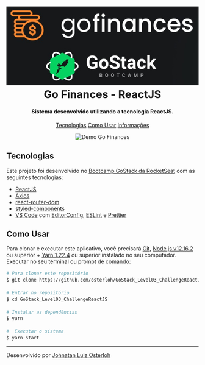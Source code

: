 <h1 align="center">
    <img alt="Go Finances" src="./src/assets/banner.jpg" />
    <br>
    Go Finances - ReactJS
</h1>

<h4 align="center">
  Sistema desenvolvido utilizando a tecnologia ReactJS.
</h4>

<p align="center">
  <a href="#tecnologias">Tecnologias</a>
  <a href="#como_usar">Como Usar</a>
  <a href="#informacoes">Informações</a>
</p>

<p align="center">
  <img alt="Demo Go Finances" src="./src/assets/demo.gif">
</p>

## Tecnologias

Este projeto foi desenvolvido no [Bootcamp GoStack da RocketSeat](https://rocketseat.com.br/bootcamp) com as seguintes tecnologias:

- [ReactJS](https://reactjs.org/)
- [Axios](https://github.com/axios/axios)
- [react-router-dom](https://reacttraining.com/react-router/web/guides/quick-start)
- [styled-components](https://www.styled-components.com/)
- [VS Code][vc] com [EditorConfig][vceditconfig], [ESLint][vceslint] e [Prettier][vcprettier]

## Como Usar

Para clonar e executar este aplicativo, você precisará [Git](https://git-scm.com), [Node.js v12.16.2][nodejs] ou superior + [Yarn 1.22.4][yarn] ou superior instalado no seu computador. Executar no seu terminal ou prompt de comando:

```bash
# Para clonar este repositório
$ git clone https://github.com/osterloh/GoStack_Level03_ChallengeReactJS.git

# Entrar no repositório
$ cd GoStack_Level03_ChallengeReactJS

# Instalar as dependências
$ yarn

#  Executar o sistema
$ yarn start
```

---

Desenvolvido por [Johnatan Luiz Osterloh](https://www.linkedin.com/in/johnatanosterloh/)

[nodejs]: https://nodejs.org/
[yarn]: https://yarnpkg.com/
[vc]: https://code.visualstudio.com/
[vceditconfig]: https://marketplace.visualstudio.com/items?itemName=EditorConfig.EditorConfig
[vceslint]: https://marketplace.visualstudio.com/items?itemName=dbaeumer.vscode-eslint
[vcprettier]: https://prettier.io/
